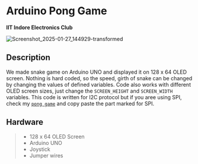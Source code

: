 # Arduino Pong Game
**IIT Indore Electronics Club**

![Screenshot_2025-01-27_144929-transformed](https://github.com/user-attachments/assets/4e8f34a1-3428-48ec-8ef9-8b09416c297e)


## Description
We made snake game on Arduino UNO and displayed it on 128 x 64 OLED screen. Nothing is hard coded, so the speed, girth of snake can be changed by changing the values of defined variables. Code also works with different OLED screen sizes, just change the `SCREEN_HEIGHT` and `SCREEN_WIDTH` variables. This code is written for I2C protocol but if you aree using SPI, check my [`pong game`](https://github.com/ItsDhananjayDhumal/Arduino-Pong-Game-on-OLED/) and copy paste the part marked for SPI.

## Hardware
> * 128 x 64 OLED Screen
> * Arduino UNO
> * Joystick
> * Jumper wires
